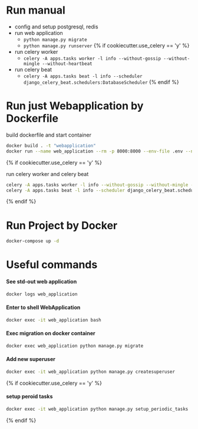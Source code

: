 # Run manual
- config and setup postgresql, redis
- run web application
    - ```python manage.py migrate```
    - ```python manage.py runserver```
{% if cookiecutter.use_celery == 'y' %}
- run celery worker
    - ```celery -A apps.tasks worker -l info --without-gossip --without-mingle --without-heartbeat```
- run celery beat
    - ```celery -A apps.tasks beat -l info --scheduler django_celery_beat.schedulers:DatabaseScheduler```
{% endif %}

# Run just Webapplication by Dockerfile
build dockerfile and start container
```bash
docker build . -t "webapplication"
docker run --name web_application --rm -p 8000:8000 --env-file .env --network host -d webapplication
```
{% if cookiecutter.use_celery == 'y' %}

run celery worker and celery beat
```bash
celery -A apps.tasks worker -l info --without-gossip --without-mingle --without-heartbeat
celery -A apps.tasks beat -l info --scheduler django_celery_beat.schedulers:DatabaseScheduler
```
{% endif %}


# Run Project by Docker
```bash
docker-compose up -d
```


# Useful commands
#### See std-out web application
```bash
docker logs web_application
``` 
#### Enter to shell WebApplication
```bash
docker exec -it web_application bash
```
#### Exec migration on docker container
```bash
docker exec web_application python manage.py migrate
```
#### Add new superuser
```bash
docker exec -it web_application python manage.py createsuperuser
```
{% if cookiecutter.use_celery == 'y' %}
#### setup peroid tasks
```bash
docker exec -it web_application python manage.py setup_periodic_tasks
```
{% endif %}
